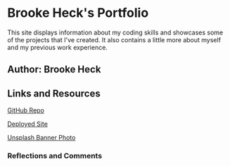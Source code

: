 # Brooke Heck's Portfolio

This site displays information about my coding skills and showcases some of the projects that I've created. It also contains a little more about myself and my previous work experience.

## Author: Brooke Heck

## Links and Resources
[GitHub Repo](https://github.com/BrookeHeck/portfolio)

[Deployed Site](https://brookeheck-portfolio.netlify.app/)

[Unsplash Banner Photo](https://images.unsplash.com/photo-1609188344466-e47f57bc17e7?ixlib=rb-1.2.1&ixid=MnwxMjA3fDB8MHxwaG90by1wYWdlfHx8fGVufDB8fHx8&auto=format&fit=crop&w=1740&q=80)

### Reflections and Comments

